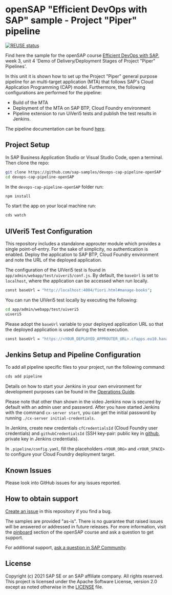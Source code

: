 # openSAP "Efficient DevOps with SAP" sample - Project "Piper" pipeline

[![REUSE status](https://api.reuse.software/badge/github.com/SAP-samples/devops-cap-pipeline-openSAP)](https://api.reuse.software/info/github.com/SAP-samples/devops-cap-pipeline-openSAP)

Find here the sample for the openSAP course [Efficient DevOps with SAP](https://open.sap.com/courses/devops1), week 3, unit 4 'Demo of Delivery/Deployment Stages of Project "Piper" Pipelines'.

In this unit it is shown how to set up the Project "Piper" general purpose pipeline for an multi-target application (MTA) that follows SAP's Cloud Application Programming (CAP) model. Furthermore, the following configurations are performed for the pipeline:
- Build of the MTA
- Deployment of the MTA on SAP BTP, Cloud Foundry environment
- Pipeline extension to run UiVeri5 tests and publish the test results in Jenkins.

The pipeline documentation can be found [here](https://www.project-piper.io/stages/introduction/).

## Project Setup

In SAP Business Application Studio or Visual Studio Code, open a terminal.
Then clone the repo:

```sh
git clone https://github.com/sap-samples/devops-cap-pipeline-openSAP
cd devops-cap-pipeline-openSAP
```

In the `devops-cap-pipeline-openSAP` folder run:
```sh
npm install
```

To start the app on your local machine run:
```sh
cds watch
```

## UIVeri5 Test Configuration

This repository includes a standalone approuter module which provides a single point-of-entry. For the sake of simplicity, no authentication is enabled. Deploy the application to SAP BTP, Cloud Foundry environment and note the URL of the deployed application.<br>

The configuration of the UIVeri5 test is found in `app/admin/webapp/test/uiveri5/conf.js`. By default, the `baseUrl` is set to `localhost`, where the application can be accessed when run locally.
```sh
const baseUrl = "http://localhost:4004/fiori.html#manage-books";
```

You can run the UIVeri5 test locally by executing the following:
```sh
cd app/admin/webapp/test/uiveri5
uiveri5
```

Please adopt the `baseUrl` variable to your deployed application URL so that the deployed application is used during the test execution.
```sh
const baseUrl = "https://<YOUR_DEPLOYED_APPROUTER_URL>.cfapps.eu10.hana.ondemand.com/app/fiori.html#manage-books";
```

## Jenkins Setup and Pipeline Configuration

To add all pipeline specific files to your project, run the following command:

```sh
cds add pipeline
```

Details on how to start your Jenkins in your own environment for development purposes can be found in the [Operations Guide](https://github.com/SAP/devops-docker-cx-server/blob/master/docs/operations/cx-server-operations-guide.md).

Please note that other than shown in the video Jenkins now is secured by default with an admin user and password.
After you have started Jenkins with the command `cx-server start`, you can get the initial password by running `./cx-server initial-credentials`.

In Jenkins, create new credentials `cfCredentialsId` (Cloud Foundry user credentials) and `githubCredentialsId` (SSH key-pair: public key in [github](https://github.com/), private key in Jenkins credentials).

In `.pipeline/config.yaml`, fill the placeholders `<YOUR_ORG>` and `<YOUR_SPACE>` to configure your Cloud Foundry deployment target.

## Known Issues

Please look into GitHub issues for any issues reported.

## How to obtain support

[Create an issue](https://github.com/SAP-samples/<repository-name>/issues) in this repository if you find a bug.

The samples are provided "as-is". There is no guarantee that raised issues will be answered or addressed in future releases. For more information, visit the [pinboard](https://open.sap.com/courses/devops1/pinboard) section of the openSAP course and ask a question to get support.

For additional support, [ask a question in SAP Community](https://answers.sap.com/questions/ask.html).

## License

Copyright (c) 2021 SAP SE or an SAP affiliate company. All rights reserved. This project is licensed under the Apache Software License, version 2.0 except as noted otherwise in the [LICENSE](LICENSES/Apache-2.0.txt) file.
